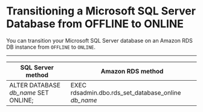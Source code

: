 # Transitioning a Microsoft SQL Server Database from OFFLINE to ONLINE<a name="Appendix.SQLServer.CommonDBATasks.TransitionOnline"></a>

You can transition your Microsoft SQL Server database on an Amazon RDS DB instance from `OFFLINE` to `ONLINE`\. 


****  

| SQL Server method | Amazon RDS method | 
| --- | --- | 
| ALTER DATABASE *db\_name* SET ONLINE; | EXEC rdsadmin\.dbo\.rds\_set\_database\_online *db\_name* | 